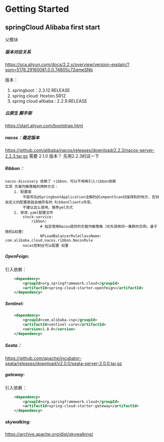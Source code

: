 # Getting Started
## springCloud Alibaba first start
  父模块
  
##### 版本对应关系
https://sca.aliyun.com/docs/2.2.x/overview/version-explain/?spm=5176.29160081.0.0.74805c72qmeSNb

版本：
   1. springboot：2.3.12.RELEASE
   2. spring cloud: Hoxton.SR12
   3. spring cloud alibaba : 2.2.9.RELEASE

##### 云原生 脚手架
https://start.aliyun.com/bootstrap.html

##### nacos：稳定版本
https://github.com/alibaba/nacos/releases/download/2.2.3/nacos-server-2.2.3.tar.gz
需要 2.1.0 版本？ 先用2.2.3的试一下

##### Ribbon：
    nacos-discovery 依赖了 ribbon，可以不用再引入ribbon依赖
    实现 负载均衡策略的两种方式：
        1. 配置类 
            不能写在@SpringbootApplication注解的@CompentScan扫描得到的地方，否则自定义的配置类就会被所有的 RibbonClients共享。 
            不建议这么使用，推荐yml方式
        2. 修改.yaml配置文件
            stock-service:
                ribbon:
                    # 指定使用Nacos提供的负载均衡策略（优先调用同一集群的实例，基于随机&权重）
                    NFLoadBalancerRuleClassName: com.alibaba.cloud.nacos.ribbon.NacosRule
            nocas控制台可以配置 权重
##### OpenFeign:
引入依赖：
```xml
    <dependency>
        <groupId>org.springframework.cloud</groupId>
        <artifactId>spring-cloud-starter-openfeign</artifactId>
    </dependency>
```

##### Sentinel:
```xml
    <dependency>
        <groupId>com.alibaba.csp</groupId>
        <artifactId>sentinel-core</artifactId>
        <version>1.8.0</version>
    </dependency>
```


##### Seata：
https://github.com/apache/incubator-seata/releases/download/v2.0.0/seata-server-2.0.0.tar.gz

##### gateway:
引入依赖：
```xml
    <dependency>
        <groupId>org.springframework.cloud</groupId>
        <artifactId>spring-cloud-starter-gateway</artifactId>
    </dependency>
```

##### skywalking:
https://archive.apache.org/dist/skywalking/
	
